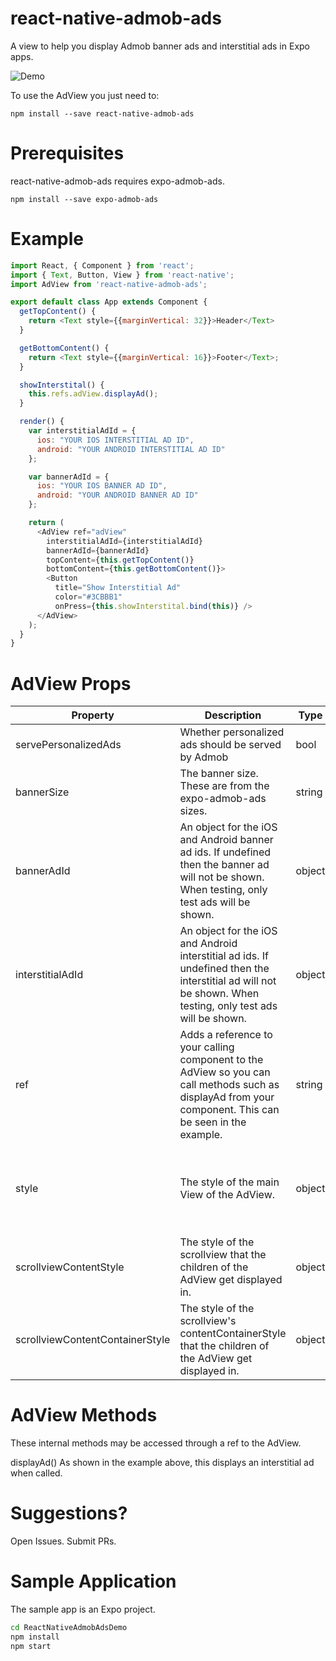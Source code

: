 # react-native-admob-ads

A view to help you display Admob banner ads and interstitial ads in Expo apps.

![Demo](https://raw.githubusercontent.com/chelseafarley/ReactNativeAdmobAds/master/react-native-admob-ads.gif)

To use the AdView you just need to:
```
npm install --save react-native-admob-ads
```

# Prerequisites

react-native-admob-ads requires expo-admob-ads.

```
npm install --save expo-admob-ads
```

# Example

```js
import React, { Component } from 'react';
import { Text, Button, View } from 'react-native';
import AdView from 'react-native-admob-ads';

export default class App extends Component {
  getTopContent() {
    return <Text style={{marginVertical: 32}}>Header</Text>
  }

  getBottomContent() {
    return <Text style={{marginVertical: 16}}>Footer</Text>;
  }

  showInterstital() {
    this.refs.adView.displayAd();
  }

  render() {
    var interstitialAdId = {
      ios: "YOUR IOS INTERSTITIAL AD ID",
      android: "YOUR ANDROID INTERSTITIAL AD ID"
    };

    var bannerAdId = {
      ios: "YOUR IOS BANNER AD ID",
      android: "YOUR ANDROID BANNER AD ID"
    };

    return (
      <AdView ref="adView"
        interstitialAdId={interstitialAdId}
        bannerAdId={bannerAdId}
        topContent={this.getTopContent()}
        bottomContent={this.getBottomContent()}>
        <Button
          title="Show Interstitial Ad"
          color="#3CBBB1"
          onPress={this.showInterstital.bind(this)} />
      </AdView>
    );
  }
}

```

# AdView Props
| Property                        | Description                                                                                                                                                | Type   | Example                                | Default Value                                                                                   |
|---------------------------------|------------------------------------------------------------------------------------------------------------------------------------------------------------|--------|----------------------------------------|-------------------------------------------------------------------------------------------------|
| servePersonalizedAds            | Whether personalized ads should be served by Admob                                                                                                         | bool   | false                                  | false                                                                                           |
| bannerSize                      | The banner size. These are from the expo-admob-ads sizes.                                                                                                  | string | "banner"                               | "banner"                                                                                        |
| bannerAdId                      | An object for the iOS and Android banner ad ids. If undefined then the banner ad will not be shown. When testing, only test ads will be shown.             | object | {   ios: "AD_ID",   android: "AD_ID" } | undefined                                                                                       |
| interstitialAdId                | An object for the iOS and Android interstitial ad ids. If undefined then the interstitial ad will not be shown. When testing, only test ads will be shown. | object | {   ios: "AD_ID",   android: "AD_ID }  | undefined                                                                                       |
| ref                             | Adds a reference to your calling component to the AdView so you can call methods such as displayAd from your component. This can be seen in the example.   | string | "adView"                               | undefined                                                                                       |
| style                           | The style of the main View of the AdView.                                                                                                                  | object |                                        | {   flex: 1,   backgroundColor: "#FFFFFF",   alignItems: "center",   justifyContent: "center" } |
| scrollviewContentStyle          | The style of the scrollview that the children of the AdView get displayed in.                                                                              | object |                                        | {   flex: 1,   alignSelf: "stretch" }                                                           |
| scrollviewContentContainerStyle | The style of the scrollview's contentContainerStyle that the children of the AdView get displayed in.                                                      | object |                                        | {   alignItems: "center",   justifyContent: "center" }                                          |

# AdView Methods
These internal methods may be accessed through a ref to the AdView.

displayAd()
As shown in the example above, this displays an interstitial ad when called.

# Suggestions?
Open Issues. Submit PRs.

# Sample Application
The sample app is an Expo project.
```sh
cd ReactNativeAdmobAdsDemo
npm install
npm start
```
